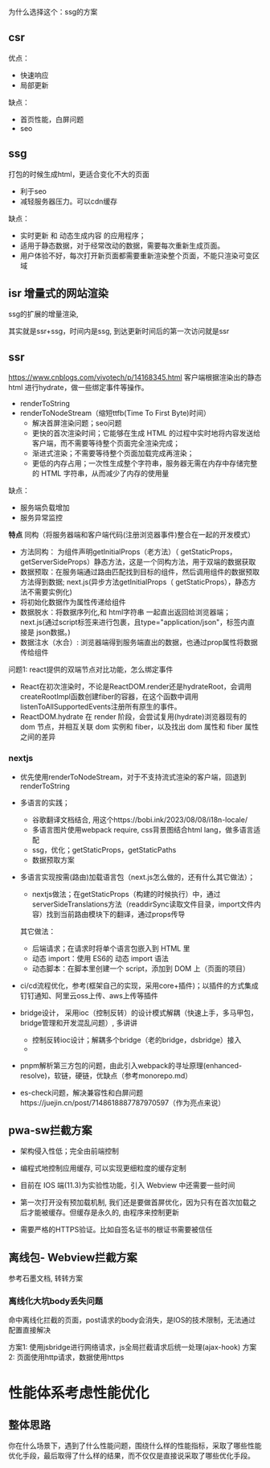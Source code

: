 
为什么选择这个：ssg的方案
## csr

优点：
- 快速响应
- 局部更新

缺点：
- 首页性能，白屏问题
- seo
## ssg
打包的时候生成html，更适合变化不大的页面

- 利于seo
- 减轻服务器压力。可以cdn缓存

缺点：
- 实时更新 和 动态生成内容 的应用程序；
- 适用于静态数据，对于经常改动的数据，需要每次重新生成页面。
- 用户体验不好，每次打开新页面都需要重新渲染整个页面，不能只渲染可变区域

## isr 增量式的网站渲染
ssg的扩展的增量渲染,

其实就是ssr+ssg，时间内是ssg, 到达更新时间后的第一次访问就是ssr
## ssr
https://www.cnblogs.com/vivotech/p/14168345.html
客户端根据渲染出的静态 html 进行hydrate，做一些绑定事件等操作。

* renderToString
* renderToNodeStream（缩短ttfb(Time To First Byte)时间）
    - 解决首屏渲染问题；seo问题
    - 更快的首次渲染时间；它能够在生成 HTML 的过程中实时地将内容发送给客户端，而不需要等待整个页面完全渲染完成；
    - 渐进式渲染；不需要等待整个页面加载完成再渲染；
    - 更低的内存占用；一次性生成整个字符串，服务器无需在内存中存储完整的 HTML 字符串，从而减少了内存的使用量

缺点：
- 服务端负载增加
- 服务异常监控

**特点**
同构（将服务器端和客户端代码(注册浏览器事件)整合在一起的开发模式）

- 方法同构： 为组件声明getInitialProps（老方法）（ getStaticProps，getServerSideProps）静态方法，这是一个同构方法，用于双端的数据获取
- 数据预取：在服务端通过路由匹配找到目标的组件，然后调用组件的数据预取方法得到数据;
next.js(异步方法getInitialProps（ getStaticProps），静态方法不需要实例化)
- 将初始化数据作为属性传递给组件
- 数据脱水：将数据序列化,和 html字符串 一起直出返回给浏览器端；next.js(通过script标签来进行包裹，且type="application/json"，标签内直接是 json数据。)
- 数据注水（水合）: 浏览器端得到服务端直出的数据，也通过prop属性将数据传给组件

问题1: react提供的双端节点对比功能，怎么绑定事件

- React在初次渲染时，不论是ReactDOM.render还是hydrateRoot，会调用createRootImpl函数创建fiber的容器，在这个函数中调用listenToAllSupportedEvents注册所有原生的事件。
- ReactDOM.hydrate 在 render 阶段，会尝试复用(hydrate)浏览器现有的 dom 节点，并相互关联 dom 实例和 fiber，以及找出 dom 属性和 fiber 属性之间的差异


### nextjs
* 优先使用renderToNodeStream，对于不支持流式渲染的客户端，回退到renderToString
* 多语言的实践；
    - 谷歌翻译文档结合, 用这个https://bobi.ink/2023/08/08/i18n-locale/
    - 多语言图片使用webpack require, css背景图结合html lang，做多语言适配
    - ssg，优化；getStaticProps，getStaticPaths
    - 数据预取方案

* 多语言实现按需(路由)加载语言包（next.js怎么做的，还有什么其它做法）；

   - nextjs做法；在getStaticProps（构建的时候执行）中，通过serverSideTranslations方法（readdirSync读取文件目录，import文件内容）找到当前路由模块下的翻译，通过props传导

    其它做法：

    - 后端请求；在请求时将单个语言包嵌入到 HTML 里
    - 动态 import：使用 ES6的 动态 import 语法
    - 动态脚本：在脚本里创建一个 script，添加到 DOM 上（页面的项目）

* ci/cd流程优化，参考(框架自己的实现，采用core+插件)；以插件的方式集成钉钉通知、阿里云oss上传、aws上传等插件

* bridge设计， 采用ioc（控制反转）的设计模式解耦（快速上手，多马甲包，bridge管理和开发混乱问题）, 多讲讲
    - 控制反转ioc设计；解耦多个bridge（老的bridge，dsbridge）接入
    - 

* pnpm解析第三方包的问题，由此引入webpack的寻址原理(enhanced-resolve)，软链，硬链，优缺点（参考monorepo.md）

* es-check问题，解决兼容性和白屏问题https://juejin.cn/post/7148618887787970597（作为亮点来说）

## pwa-sw拦截方案
* 架构侵入性低；完全由前端控制
* 编程式地控制应用缓存, 可以实现更细粒度的缓存定制


* 目前在 IOS 端(11.3)为实验性功能，引入 Webview 中还需要一些时间
* 第一次打开没有预加载机制, 我们还是要做首屏优化，因为只有在首次加载之后才能被缓存。但缓存是永久的, 由程序来控制更新
* 需要严格的HTTPS验证。比如自签名证书的根证书需要被信任

## 离线包- Webview拦截方案
参考石墨文档, 转转方案

### 离线化大坑body丢失问题
命中离线化拦截的页面，post请求的body会消失，是IOS的技术限制，无法通过配置直接解决

方案1: 使用jsbridge进行网络请求，js全局拦截请求后统一处理(ajax-hook)
方案2: 页面使用http请求，数据使用https

# 性能体系考虑性能优化

## 整体思路
你在什么场景下，遇到了什么性能问题，围绕什么样的性能指标，采取了哪些性能优化手段，最后取得了什么样的结果，而不仅仅是直接说采取了哪些优化手段。


